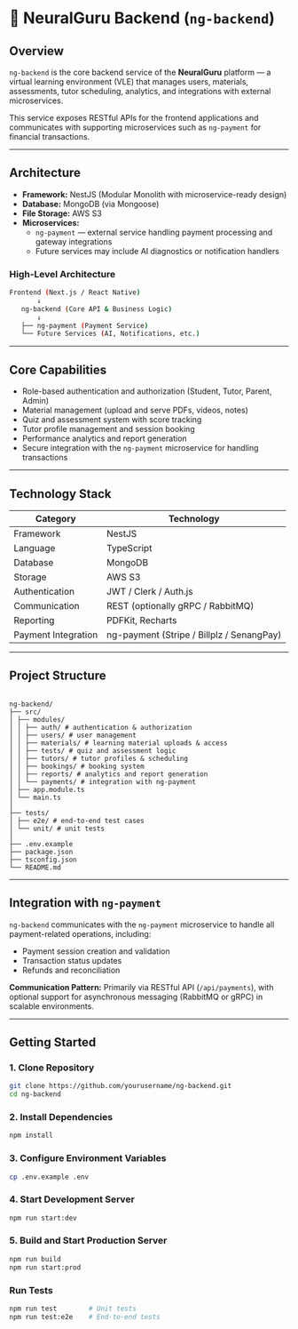 # 🧠 NeuralGuru Backend (`ng-backend`)

## Overview

`ng-backend` is the core backend service of the **NeuralGuru** platform — a virtual learning environment (VLE) that manages users, materials, assessments, tutor scheduling, analytics, and integrations with external microservices.

This service exposes RESTful APIs for the frontend applications and communicates with supporting microservices such as `ng-payment` for financial transactions.

---

## Architecture

- **Framework:** NestJS (Modular Monolith with microservice-ready design)
- **Database:** MongoDB (via Mongoose)
- **File Storage:** AWS S3
- **Microservices:**
  - `ng-payment` — external service handling payment processing and gateway integrations
  - Future services may include AI diagnostics or notification handlers

### High-Level Architecture

```bash
Frontend (Next.js / React Native)
       ↓
   ng-backend (Core API & Business Logic)
       ↓
   ├── ng-payment (Payment Service)
   └── Future Services (AI, Notifications, etc.)
```

---

## Core Capabilities

- Role-based authentication and authorization (Student, Tutor, Parent, Admin)
- Material management (upload and serve PDFs, videos, notes)
- Quiz and assessment system with score tracking
- Tutor profile management and session booking
- Performance analytics and report generation
- Secure integration with the `ng-payment` microservice for handling transactions

---

## Technology Stack

| Category            | Technology                                |
| ------------------- | ----------------------------------------- |
| Framework           | NestJS                                    |
| Language            | TypeScript                                |
| Database            | MongoDB                                   |
| Storage             | AWS S3                                    |
| Authentication      | JWT / Clerk / Auth.js                     |
| Communication       | REST (optionally gRPC / RabbitMQ)         |
| Reporting           | PDFKit, Recharts                          |
| Payment Integration | ng-payment (Stripe / Billplz / SenangPay) |

---

## Project Structure

```

ng-backend/
├── src/
│ ├── modules/
│ │ ├── auth/ # authentication & authorization
│ │ ├── users/ # user management
│ │ ├── materials/ # learning material uploads & access
│ │ ├── tests/ # quiz and assessment logic
│ │ ├── tutors/ # tutor profiles & scheduling
│ │ ├── bookings/ # booking system
│ │ ├── reports/ # analytics and report generation
│ │ └── payments/ # integration with ng-payment
│ ├── app.module.ts
│ └── main.ts
│
├── tests/
│ ├── e2e/ # end-to-end test cases
│ └── unit/ # unit tests
│
├── .env.example
├── package.json
├── tsconfig.json
└── README.md

```

---

## Integration with `ng-payment`

`ng-backend` communicates with the `ng-payment` microservice to handle all payment-related operations, including:

- Payment session creation and validation
- Transaction status updates
- Refunds and reconciliation

**Communication Pattern:**
Primarily via RESTful API (`/api/payments`), with optional support for asynchronous messaging (RabbitMQ or gRPC) in scalable environments.

---

## Getting Started

### 1. Clone Repository

```bash
git clone https://github.com/yourusername/ng-backend.git
cd ng-backend
```

### 2. Install Dependencies

```bash
npm install
```

### 3. Configure Environment Variables

```bash
cp .env.example .env
```

### 4. Start Development Server

```bash
npm run start:dev
```

### 5. Build and Start Production Server

```bash
npm run build
npm run start:prod
```

### Run Tests

```bash
npm run test        # Unit tests
npm run test:e2e    # End-to-end tests
```
